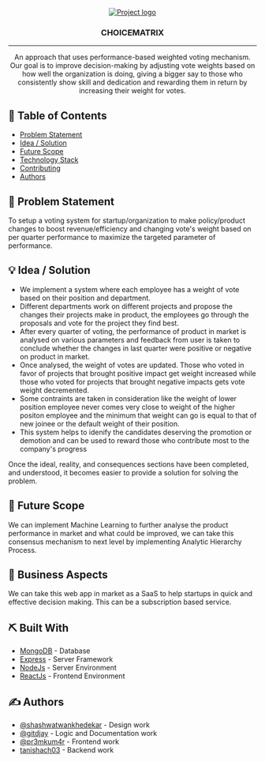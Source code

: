 <p align="center">
  <a href="" rel="noopener">
 <img src="https://github.com/tanishach03/ChoiceMatrix-DevSoc23/assets/91112838/09bd32b7-39dd-4721-96f4-2499fdcb9763" alt="Project logo"></a>
</p>
<h3 align="center">CHOICEMATRIX</h3>

<div align="center">

</div>

---

<p align="center"> An approach that uses performance-based
weighted voting mechanism. Our goal is to
improve decision-making by adjusting vote
weights based on how well the organization is
doing, giving a bigger say to those who
consistently show skill and dedication and
rewarding them in return by increasing their
weight for votes.
</p>

## 📝 Table of Contents
- [Problem Statement](#problem_statement)
- [Idea / Solution](#idea)
- [Future Scope](#future_scope)
- [Technology Stack](#tech_stack)
- [Contributing](../CONTRIBUTING.md)
- [Authors](#authors)

## 🧐 Problem Statement <a name = "problem_statement"></a>
To setup a voting system for startup/organization to make policy/product changes to boost revenue/efficiency and changing vote's weight based on per quarter performance to maximize the targeted parameter of performance.

## 💡 Idea / Solution <a name = "idea"></a>
<ul>
  <li>
    We implement a system where each employee has a weight of vote based on their position and department.
  </li>
  <li>
    Different departments work on different projects and propose the changes their projects make in product, the employees go through the proposals and vote for the project they find best.
  </li>
  <li>
    After every quarter of voting, the performance of product in market is analysed on various parameters and feedback from user is taken to conclude whether the changes in last quarter were positive or negative on product in market.
  </li>
  <li>
    Once analysed, the weight of votes are updated. Those who voted in favor of projects that brought positive impact get weight increased while those who voted for projects that brought negative impacts gets vote weight decremented.
  </li>
  <li>
    Some contraints are taken in consideration like the weight of lower position employee never comes very close to weight of the higher positon employee and the minimum that weight can go is equal to that of new joinee or the default weight of their position.
  </li>
  <li>
    This system helps to idenify the candidates deserving the promotion or demotion and can be used to reward those who contribute most to the company's progress
  </li>
</ul>

Once the ideal, reality, and consequences sections have been 
completed, and understood, it becomes easier to provide a solution for solving the problem.

## 🚀 Future Scope <a name = "future_scope"></a>
We can implement Machine Learning to further analyse the product performance in market and what could be improved, we can take this consensus mechanism to next level by implementing Analytic Hierarchy Process.

## 🏁 Business Aspects <a name = "getting_started"></a>
We can take this web app in market as a SaaS to help startups in quick and effective decision making. This can be a subscription based service.

## ⛏️ Built With <a name = "tech_stack"></a>
- [MongoDB](https://www.mongodb.com/) - Database
- [Express](https://expressjs.com/) - Server Framework
- [NodeJs](https://nodejs.org/en/) - Server Environment
- [ReactJs](https://reactjs.org/en/) - Frontend Environment

## ✍️ Authors <a name = "authors"></a>
- [@shashwatwankhedekar](https://github.com/shashwatwankhedekar) - Design work
- [@gitdjay](https://github.com/gitdjay) - Logic and Documentation work
- [@pr3mkum4r](https://github.com/pr3mkum4r) - Frontend work
- [tanishach03](https://github.com/tanishach03) - Backend work

